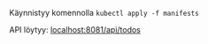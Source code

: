 Käynnistyy komennolla `kubectl apply -f manifests`

API löytyy: [localhost:8081/api/todos](http://localhost:8081/api/todos)
